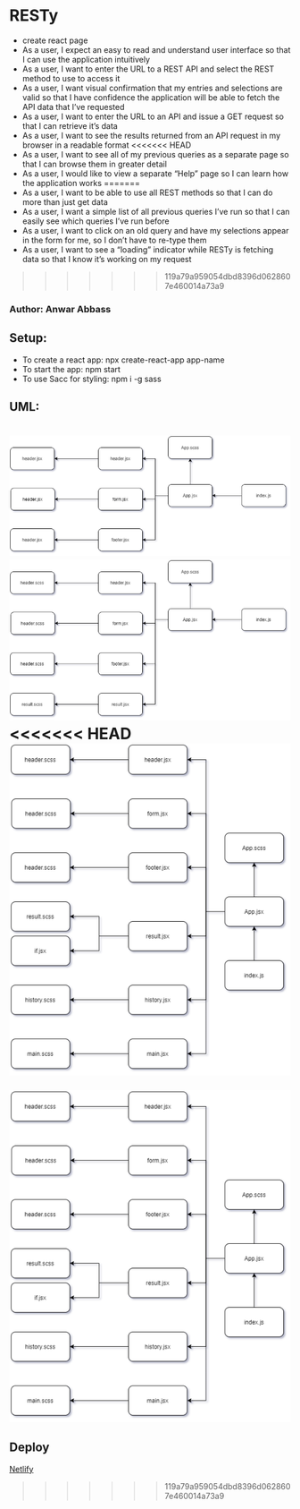 # RESTy

- create react page 
- As a user, I expect an easy to read and understand user interface so that I can use the application intuitively
- As a user, I want to enter the URL to a REST API and select the REST method to use to access it
- As a user, I want visual confirmation that my entries and selections are valid so that I have confidence the application will be able to fetch the API data that I’ve requested
- As a user, I want to enter the URL to an API and issue a GET request so that I can retrieve it’s data
- As a user, I want to see the results returned from an API request in my browser in a readable format
<<<<<<< HEAD
- As a user, I want to see all of my previous queries as a separate page so that I can browse them in greater detail
- As a user, I would like to view a separate “Help” page so I can learn how the application works
=======
- As a user, I want to be able to use all REST methods so that I can do more than just get data
- As a user, I want a simple list of all previous queries I’ve run so that I can easily see which queries I’ve run before
- As a user, I want to click on an old query and have my selections appear in the form for me, so I don’t have to re-type them
- As a user, I want to see a “loading” indicator while RESTy is fetching data so that I know it’s working on my request
>>>>>>> 119a79a959054dbd8396d0628607e460014a73a9

### Author: Anwar Abbass

## Setup:
- To create a react app: npx create-react-app app-name
- To start the app: npm start
- To use Sacc for styling: npm i -g sass

## UML:

![uml](https://github.com/AnwarAbbass/RESTy/blob/main/react.png?raw=true)
![](https://github.com/AnwarAbbass/RESTy/blob/lab27/resty/react%20(1).png?raw=true)
<<<<<<< HEAD
![](https://github.com/AnwarAbbass/RESTy/blob/main/react%20(2).png?raw=true)
=======
![](https://github.com/AnwarAbbass/RESTy/blob/Component-Composition/react%20(4).png?raw=true)

## Deploy 
[Netlify](https://brave-noyce-7202e2.netlify.app/)
>>>>>>> 119a79a959054dbd8396d0628607e460014a73a9
